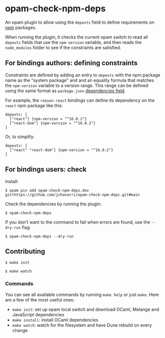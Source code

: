 # opam-check-npm-deps

An opam plugin to allow using the `depexts` field to define requirements on
[npm](https://www.npmjs.com/) packages.

When running the plugin, it checks the current opam switch to read all `depexts`
fields that use the `npm-version` variable, and then reads the `node_modules`
folder to see if the constraints are satisfied.

## For bindings authors: defining constraints

Constraints are defined by adding an entry to `depexts` with the npm package
name as the "system package" and and an equality formula that matches the
`npm-version` variable to a version range. This range can be defined using the
same format as `package.json` [dependencies
field](https://docs.npmjs.com/cli/v8/configuring-npm/package-json#dependencies).

For example, the `reason-react` bindings can define its dependency on the
`react` npm package like this:

```
depexts: [
  ["react"] {npm-version = "^16.0.2"}
  ["react-dom"] {npm-version = "^16.0.2"}
]
```

Or, to simplify:

```
depexts: [
  ["react" "react-dom"] {npm-version = "^16.0.2"}
]
```

## For bindings users: check 

Install:
```shell
$ opam pin add opam-check-npm-deps.dev git+https://github.com/jchavarri/opam-check-npm-deps.git#main
```

Check the dependencies by running the plugin:
```shell
$ opam-check-npm-deps
```

If you don't want to the command to fail when errors are found, use the
`--dry-run` flag:

```shell
$ opam-check-npm-deps --dry-run
```

## Contributing

```shell
$ make init

$ make watch
```

### Commands

You can see all available commands by running `make help` or just `make`. Here
are a few of the most useful ones:

- `make init`: set up opam local switch and download OCaml, Melange and
  JavaScript dependencies
- `make install`: install OCaml dependencies
- `make watch`: watch for the filesystem and have Dune rebuild on every change
